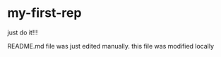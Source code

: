# my-first-rep
just do it!!!

README.md file was just edited manually. this file was modified locally

